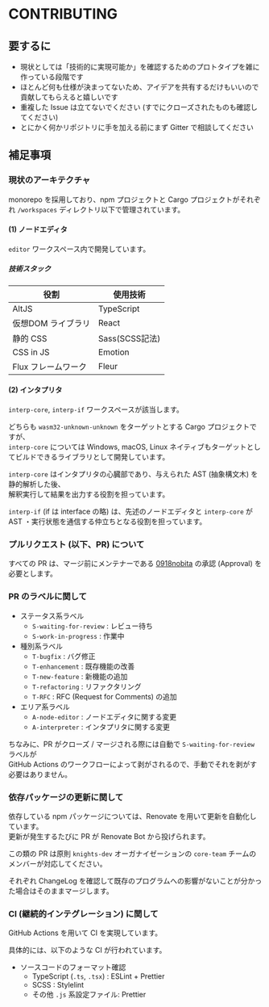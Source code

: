# CONTRIBUTING

## 要するに

- 現状としては「技術的に実現可能か」を確認するためのプロトタイプを雑に作っている段階です
- ほとんど何も仕様が決まってないため、アイデアを共有するだけもいいので貢献してもらえると嬉しいです
- 重複した Issue は立てないでください (すでにクローズされたものも確認してください)
- とにかく何かリポジトリに手を加える前にまず Gitter で相談してください

## 補足事項

### 現状のアーキテクチャ

monorepo を採用しており、npm プロジェクトと Cargo プロジェクトがそれぞれ `/workspaces` ディレクトリ以下で管理されています。

#### (1) ノードエディタ

`editor` ワークスペース内で開発しています。

##### 技術スタック

| 役割 | 使用技術 |
| --- | ---- |
| AltJS | TypeScript |
| 仮想DOM ライブラリ | React |
| 静的 CSS | Sass(SCSS記法) |
| CSS in JS | Emotion |
| Flux フレームワーク | Fleur |

#### (2) インタプリタ

`interp-core`, `interp-if` ワークスペースが該当します。

どちらも `wasm32-unknown-unknown` をターゲットとする Cargo プロジェクトですが、  
`interp-core` については Windows, macOS, Linux ネイティブもターゲットとしてビルドできるライブラリとして開発しています。

`interp-core` はインタプリタの心臓部であり、与えられた AST (抽象構文木) を静的解析した後、  
解釈実行して結果を出力する役割を担っています。

`interp-if` (if は interface の略) は、先述のノードエディタと `interp-core` が  
AST ・実行状態を通信する仲立ちとなる役割を担っています。

### プルリクエスト (以下、PR) について

すべての PR は、マージ前にメンテナーである [0918nobita](https://github.com/0918nobita) の承認 (Approval) を必要とします。

### PR のラベルに関して

- ステータス系ラベル
    - `S-waiting-for-review` : レビュー待ち
    - `S-work-in-progress` : 作業中
- 種別系ラベル
    - `T-bugfix` : バグ修正
    - `T-enhancement` : 既存機能の改善
    - `T-new-feature` : 新機能の追加
    - `T-refactoring` : リファクタリング
    - `T-RFC` : RFC (Request for Comments) の追加
- エリア系ラベル
    - `A-node-editor` : ノードエディタに関する変更
    - `A-interpreter` : インタプリタに関する変更

ちなみに、PR がクローズ / マージされる際には自動で `S-waiting-for-review` ラベルが  
GitHub Actions のワークフローによって剥がされるので、手動でそれを剥がす必要はありません。

### 依存パッケージの更新に関して

依存している npm パッケージについては、Renovate を用いて更新を自動化しています。  
更新が発生するたびに PR が Renovate Bot から投げられます。

この類の PR は原則 `knights-dev` オーガナイゼーションの `core-team` チームのメンバーが対応してください。

それぞれ ChangeLog を確認して既存のプログラムへの影響がないことが分かった場合はそのままマージします。

### CI (継続的インテグレーション) に関して

GitHub Actions を用いて CI を実現しています。

具体的には、以下のような CI が行われています。

- ソースコードのフォーマット確認
    - TypeScript (`.ts`, `.tsx`) : ESLint + Prettier
    - SCSS : Stylelint
    - その他 `.js` 系設定ファイル: Prettier
